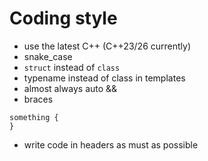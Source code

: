 # Coding style

* use the latest C++ (C++23/26 currently)
* snake_case
* `struct` instead of `class`
* typename instead of class in templates
* almost always auto &&
* braces
```
something {
}
```
* write code in headers as must as possible
